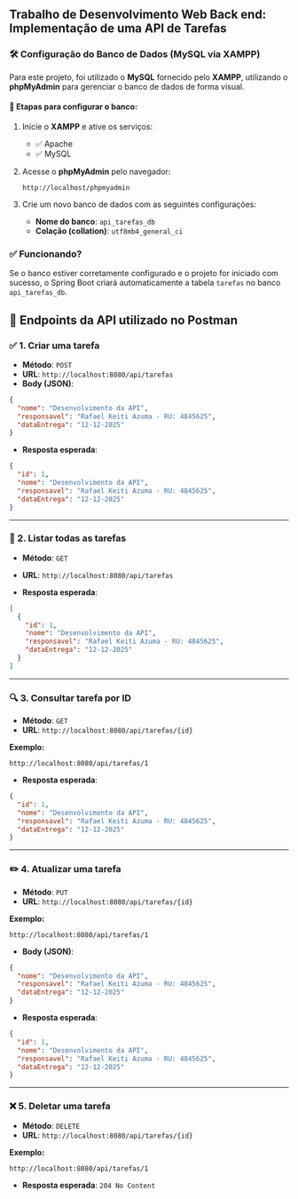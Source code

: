 ## Trabalho de Desenvolvimento Web Back end: Implementação de uma API de Tarefas 


### 🛠️ Configuração do Banco de Dados (MySQL via XAMPP)

Para este projeto, foi utilizado o **MySQL** fornecido pelo **XAMPP**, utilizando o **phpMyAdmin** para gerenciar o banco de dados de forma visual.

#### 🔧 Etapas para configurar o banco:

1. Inicie o **XAMPP** e ative os serviços:

   * ✅ Apache
   * ✅ MySQL

2. Acesse o **phpMyAdmin** pelo navegador:

   ```
   http://localhost/phpmyadmin
   ```

3. Crie um novo banco de dados com as seguintes configurações:

   * **Nome do banco**: `api_tarefas_db`
   * **Colação (collation)**: `utf8mb4_general_ci`

### ✅ Funcionando?

Se o banco estiver corretamente configurado e o projeto for iniciado com sucesso, o Spring Boot criará automaticamente a tabela `tarefas` no banco `api_tarefas_db`.




## 🔗 Endpoints da API utilizado no Postman

### ✅ 1. Criar uma tarefa

* **Método**: `POST`
* **URL**: `http://localhost:8080/api/tarefas`
* **Body (JSON)**:

```json
{
  "nome": "Desenvolvimento da API",
  "responsavel": "Rafael Keiti Azuma - RU: 4845625",
  "dataEntrega": "12-12-2025"
}
```

* **Resposta esperada**:

```json
{
  "id": 1,
  "nome": "Desenvolvimento da API",
  "responsavel": "Rafael Keiti Azuma - RU: 4845625",
  "dataEntrega": "12-12-2025"
}
```

---

### 🔎 2. Listar todas as tarefas

* **Método**: `GET`

* **URL**: `http://localhost:8080/api/tarefas`

* **Resposta esperada**:

```json
[
  {
    "id": 1,
    "nome": "Desenvolvimento da API",
    "responsavel": "Rafael Keiti Azuma - RU: 4845625",
    "dataEntrega": "12-12-2025"
  }
]
```

---

### 🔍 3. Consultar tarefa por ID

* **Método**: `GET`
* **URL**: `http://localhost:8080/api/tarefas/{id}`

**Exemplo:**

```
http://localhost:8080/api/tarefas/1
```

* **Resposta esperada**:

```json
{
  "id": 1,
  "nome": "Desenvolvimento da API",
  "responsavel": "Rafael Keiti Azuma - RU: 4845625",
  "dataEntrega": "12-12-2025"
}
```

---

### ✏️ 4. Atualizar uma tarefa

* **Método**: `PUT`
* **URL**: `http://localhost:8080/api/tarefas/{id}`

**Exemplo:**

```
http://localhost:8080/api/tarefas/1
```

* **Body (JSON)**:

```json
{
  "nome": "Desenvolvimento da API",
  "responsavel": "Rafael Keiti Azuma - RU: 4845625",
  "dataEntrega": "12-12-2025"
}
```

* **Resposta esperada**:

```json
{
  "id": 1,
  "nome": "Desenvolvimento da API",
  "responsavel": "Rafael Keiti Azuma - RU: 4845625",
  "dataEntrega": "12-12-2025"
}
```

---

### ❌ 5. Deletar uma tarefa

* **Método**: `DELETE`
* **URL**: `http://localhost:8080/api/tarefas/{id}`

**Exemplo:**

```
http://localhost:8080/api/tarefas/1
```

* **Resposta esperada**: `204 No Content`